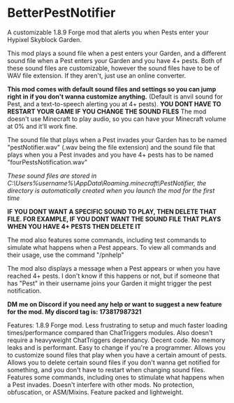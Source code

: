 # BetterPestNotifier
 A customizable 1.8.9 Forge mod that alerts you when Pests enter your Hypixel Skyblock Garden.

This mod plays a sound file when a pest enters your Garden, and a different sound file
when a Pest enters your Garden and you have 4+ pests. Both of these
sound files are customizable, however the sound files have to be of WAV file extension. If they aren't, just use an online converter.

**This mod comes with default sound files and settings so you can jump right in if you don't wanna customize anything.** (Default is anvil sound for Pest, and a text-to-speech alerting you at 4+ pests).
**YOU DONT HAVE TO RESTART YOUR GAME IF YOU CHANGE THE SOUND FILES**
The mod doesn't use Minecraft to play audio, so you can have your Minecraft volume at 0% and it'll work fine.



The sound file that plays when a Pest invades your Garden has to be named "pestNotifier.wav" (.wav being the file extension)
and the sound file that plays when you a Pest invades and you have 4+ pests has to be named "fourPestsNotification.wav"

*These sound files are stored in C:\Users\%username%\AppData\Roaming\.minecraft\PestNotifier, the directory is automatically created when you launch the mod for the first time*

**IF YOU DONT WANT A SPECIFIC SOUND TO PLAY, THEN DELETE THAT FILE. FOR EXAMPLE, IF YOU DONT WANT THE SOUND FILE
THAT PLAYS WHEN YOU HAVE 4+ PESTS THEN DELETE IT**

The mod also features some commands, including test commands to simulate what happens when a Pest appears.
To view all commands and their usage, use the command "/pnhelp"

The mod also displays a message when a Pest appears or when you have reached 4+ pests.
I don't know if this happens or not, but if someone that has "Pest" in their username joins your Garden it might trigger the pest notification.

**DM me on Discord if you need any help or want to suggest a new feature for the mod. My discord tag is: 173817987321**

Features:
1.8.9 Forge mod. Less frustrating to setup and much faster loading times/performance compared than ChatTriggers modules. Also doesn't require a heavyweight ChatTriggers dependancy.
Decent code. No memory leaks and is performant. Easy to change if you're a programmer.
Allows you to customize sound files that play when you have a certain amount of pests.
Allows you to delete certain sound files if you don't wanna get notified for something, and you don't have to restart when changing sound files.
Features some commands, including ones to stimulate what happens when a Pest invades.
Doesn't interfere with other mods. No protection, obfuscation, or ASM/Mixins.
Feature packed and lightweight.





